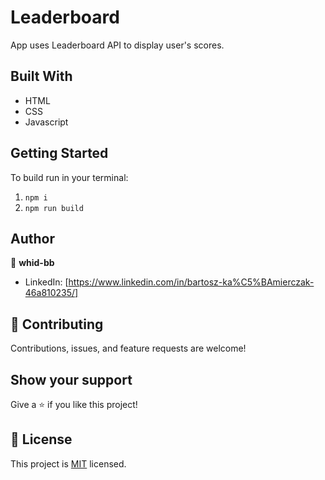 # Leaderboard

App uses Leaderboard API to display user's scores.

## Built With

- HTML
- CSS
- Javascript

## Getting Started

To build run in your terminal:

1. `npm i`
2. `npm run build`

## Author

👤 **whid-bb**

- LinkedIn: [https://www.linkedin.com/in/bartosz-ka%C5%BAmierczak-46a810235/]

## 🤝 Contributing

Contributions, issues, and feature requests are welcome!

## Show your support

Give a ⭐️ if you like this project!

## 📝 License

This project is [MIT](./MIT.md) licensed.
